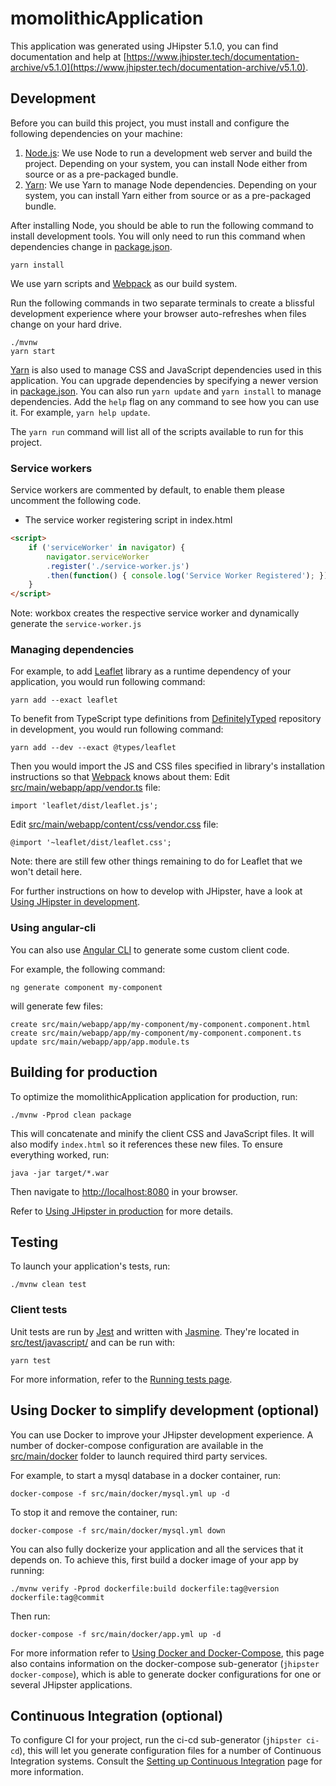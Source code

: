 # momolithicApplication
This application was generated using JHipster 5.1.0, you can find documentation and help at [https://www.jhipster.tech/documentation-archive/v5.1.0](https://www.jhipster.tech/documentation-archive/v5.1.0).

## Development

Before you can build this project, you must install and configure the following dependencies on your machine:

1. [Node.js][]: We use Node to run a development web server and build the project.
   Depending on your system, you can install Node either from source or as a pre-packaged bundle.
2. [Yarn][]: We use Yarn to manage Node dependencies.
   Depending on your system, you can install Yarn either from source or as a pre-packaged bundle.

After installing Node, you should be able to run the following command to install development tools.
You will only need to run this command when dependencies change in [package.json](package.json).

    yarn install

We use yarn scripts and [Webpack][] as our build system.

Run the following commands in two separate terminals to create a blissful development experience where your browser
auto-refreshes when files change on your hard drive.

    ./mvnw
    yarn start

[Yarn][] is also used to manage CSS and JavaScript dependencies used in this application. You can upgrade dependencies by
specifying a newer version in [package.json](package.json). You can also run `yarn update` and `yarn install` to manage dependencies.
Add the `help` flag on any command to see how you can use it. For example, `yarn help update`.

The `yarn run` command will list all of the scripts available to run for this project.

### Service workers

Service workers are commented by default, to enable them please uncomment the following code.

* The service worker registering script in index.html

```html
<script>
    if ('serviceWorker' in navigator) {
        navigator.serviceWorker
        .register('./service-worker.js')
        .then(function() { console.log('Service Worker Registered'); });
    }
</script>
```

Note: workbox creates the respective service worker and dynamically generate the `service-worker.js`

### Managing dependencies

For example, to add [Leaflet][] library as a runtime dependency of your application, you would run following command:

    yarn add --exact leaflet

To benefit from TypeScript type definitions from [DefinitelyTyped][] repository in development, you would run following command:

    yarn add --dev --exact @types/leaflet

Then you would import the JS and CSS files specified in library's installation instructions so that [Webpack][] knows about them:
Edit [src/main/webapp/app/vendor.ts](src/main/webapp/app/vendor.ts) file:
~~~
import 'leaflet/dist/leaflet.js';
~~~

Edit [src/main/webapp/content/css/vendor.css](src/main/webapp/content/css/vendor.css) file:
~~~
@import '~leaflet/dist/leaflet.css';
~~~
Note: there are still few other things remaining to do for Leaflet that we won't detail here.

For further instructions on how to develop with JHipster, have a look at [Using JHipster in development][].

### Using angular-cli

You can also use [Angular CLI][] to generate some custom client code.

For example, the following command:

    ng generate component my-component

will generate few files:

    create src/main/webapp/app/my-component/my-component.component.html
    create src/main/webapp/app/my-component/my-component.component.ts
    update src/main/webapp/app/app.module.ts


## Building for production

To optimize the momolithicApplication application for production, run:

    ./mvnw -Pprod clean package

This will concatenate and minify the client CSS and JavaScript files. It will also modify `index.html` so it references these new files.
To ensure everything worked, run:

    java -jar target/*.war

Then navigate to [http://localhost:8080](http://localhost:8080) in your browser.

Refer to [Using JHipster in production][] for more details.

## Testing

To launch your application's tests, run:

    ./mvnw clean test

### Client tests

Unit tests are run by [Jest][] and written with [Jasmine][]. They're located in [src/test/javascript/](src/test/javascript/) and can be run with:

    yarn test



For more information, refer to the [Running tests page][].

## Using Docker to simplify development (optional)

You can use Docker to improve your JHipster development experience. A number of docker-compose configuration are available in the [src/main/docker](src/main/docker) folder to launch required third party services.

For example, to start a mysql database in a docker container, run:

    docker-compose -f src/main/docker/mysql.yml up -d

To stop it and remove the container, run:

    docker-compose -f src/main/docker/mysql.yml down

You can also fully dockerize your application and all the services that it depends on.
To achieve this, first build a docker image of your app by running:

    ./mvnw verify -Pprod dockerfile:build dockerfile:tag@version dockerfile:tag@commit

Then run:

    docker-compose -f src/main/docker/app.yml up -d

For more information refer to [Using Docker and Docker-Compose][], this page also contains information on the docker-compose sub-generator (`jhipster docker-compose`), which is able to generate docker configurations for one or several JHipster applications.

## Continuous Integration (optional)

To configure CI for your project, run the ci-cd sub-generator (`jhipster ci-cd`), this will let you generate configuration files for a number of Continuous Integration systems. Consult the [Setting up Continuous Integration][] page for more information.

[JHipster Homepage and latest documentation]: https://www.jhipster.tech
[JHipster 5.1.0 archive]: https://www.jhipster.tech/documentation-archive/v5.1.0

[Using JHipster in development]: https://www.jhipster.tech/documentation-archive/v5.1.0/development/
[Service Discovery and Configuration with the JHipster-Registry]: https://www.jhipster.tech/documentation-archive/v5.1.0/microservices-architecture/#jhipster-registry
[Using Docker and Docker-Compose]: https://www.jhipster.tech/documentation-archive/v5.1.0/docker-compose
[Using JHipster in production]: https://www.jhipster.tech/documentation-archive/v5.1.0/production/
[Running tests page]: https://www.jhipster.tech/documentation-archive/v5.1.0/running-tests/
[Setting up Continuous Integration]: https://www.jhipster.tech/documentation-archive/v5.1.0/setting-up-ci/


[Node.js]: https://nodejs.org/
[Yarn]: https://yarnpkg.org/
[Webpack]: https://webpack.github.io/
[Angular CLI]: https://cli.angular.io/
[BrowserSync]: http://www.browsersync.io/
[Jest]: https://facebook.github.io/jest/
[Jasmine]: http://jasmine.github.io/2.0/introduction.html
[Protractor]: https://angular.github.io/protractor/
[Leaflet]: http://leafletjs.com/
[DefinitelyTyped]: http://definitelytyped.org/
